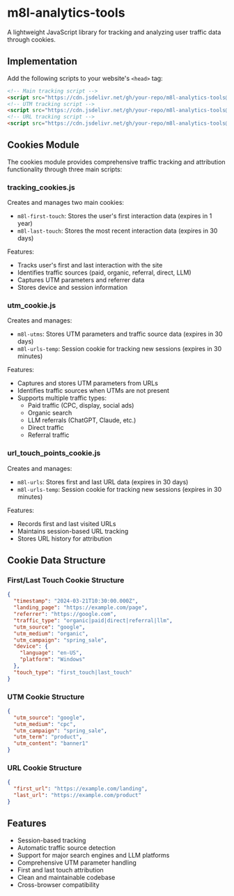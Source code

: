 # m8l-analytics-tools

A lightweight JavaScript library for tracking and analyzing user traffic data through cookies.

## Implementation

Add the following scripts to your website's `<head>` tag:

```html
<!-- Main tracking script -->
<script src="https://cdn.jsdelivr.net/gh/your-repo/m8l-analytics-tools@latest/cookies/tracking_cookies.js"></script>
<!-- UTM tracking script -->
<script src="https://cdn.jsdelivr.net/gh/your-repo/m8l-analytics-tools@latest/cookies/utm_cookie.js"></script>
<!-- URL tracking script -->
<script src="https://cdn.jsdelivr.net/gh/your-repo/m8l-analytics-tools@latest/cookies/url_touch_points_cookie.js"></script>
```

## Cookies Module

The cookies module provides comprehensive traffic tracking and attribution functionality through three main scripts:

### tracking_cookies.js

Creates and manages two main cookies:
- `m8l-first-touch`: Stores the user's first interaction data (expires in 1 year)
- `m8l-last-touch`: Stores the most recent interaction data (expires in 30 days)

Features:
- Tracks user's first and last interaction with the site
- Identifies traffic sources (paid, organic, referral, direct, LLM)
- Captures UTM parameters and referrer data
- Stores device and session information

### utm_cookie.js

Creates and manages:
- `m8l-utms`: Stores UTM parameters and traffic source data (expires in 30 days)
- `m8l-urls-temp`: Session cookie for tracking new sessions (expires in 30 minutes)

Features:
- Captures and stores UTM parameters from URLs
- Identifies traffic sources when UTMs are not present
- Supports multiple traffic types:
  - Paid traffic (CPC, display, social ads)
  - Organic search
  - LLM referrals (ChatGPT, Claude, etc.)
  - Direct traffic
  - Referral traffic

### url_touch_points_cookie.js

Creates and manages:
- `m8l-urls`: Stores first and last URL data (expires in 30 days)
- `m8l-urls-temp`: Session cookie for tracking new sessions (expires in 30 minutes)

Features:
- Records first and last visited URLs
- Maintains session-based URL tracking
- Stores URL history for attribution

## Cookie Data Structure

### First/Last Touch Cookie Structure

```json
{
  "timestamp": "2024-03-21T10:30:00.000Z",
  "landing_page": "https://example.com/page",
  "referrer": "https://google.com",
  "traffic_type": "organic|paid|direct|referral|llm",
  "utm_source": "google",
  "utm_medium": "organic",
  "utm_campaign": "spring_sale",
  "device": {
    "language": "en-US",
    "platform": "Windows"
  },
  "touch_type": "first_touch|last_touch"
}
```

### UTM Cookie Structure

```json
{
  "utm_source": "google",
  "utm_medium": "cpc",
  "utm_campaign": "spring_sale",
  "utm_term": "product",
  "utm_content": "banner1"
}
```

### URL Cookie Structure

```json
{
  "first_url": "https://example.com/landing",
  "last_url": "https://example.com/product"
}
```

## Features

- Session-based tracking
- Automatic traffic source detection
- Support for major search engines and LLM platforms
- Comprehensive UTM parameter handling
- First and last touch attribution
- Clean and maintainable codebase
- Cross-browser compatibility